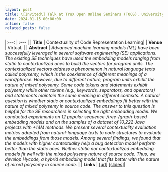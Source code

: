 ```yaml
---
layout: post
title: \[Invited\] Talk at TruX Open Online Seminars (TOOS), University of Luxembourg.
date: 2024-01-15 00:00:00
inline: false
related_posts: false
---
```


|:---: | :--- |
| **Title** | Contextuality of Code Representation Learning|
| **Venue** | Virtual. |
| **Abstract** | *Advanced machine learning models (ML) have been successfully leveraged in several software engineering (SE) applications. The existing SE techniques have used the embedding models ranging from static to contextualized ones to build the vectors for program units. The contextualized vectors address a phenomenon in natural language texts called polysemy, which is the coexistence of different meanings of a word/phrase. However, due to different nature, program units exhibit the nature of mixed polysemy. Some code tokens and statements exhibit polysemy while other tokens (e.g., keywords, separators, and operators) and statements maintain the same meaning in different contexts. A natural question is whether static or contextualized embeddings fit better with the nature of mixed polysemy in source code. The answer to this question is helpful for the SE researchers in selecting the right embedding model. We conducted experiments on 12 popular sequence-/tree-/graph-based embedding models and on the samples of a dataset of 10,222 Java projects with +14M methods. We present several contextuality evaluation metrics adapted from natural-language texts to code structures to evaluate the embeddings from those models. Among several findings, we found that the models with higher contextuality help a bug detection model perform better than the static ones. Neither static nor contextualized embedding models fit well with the mixed polysemy nature of source code. Thus, we develop Hycode, a hybrid embedding model that fits better with the nature of mixed polysemy in source code.* |
| **Links** | [[url]](https://trustworthy-software.github.io/TOOS/index.html) [[slides]](https://aashishyadavally.github.io/assets/pdf/slides-toos-contextuality.pdf)|
